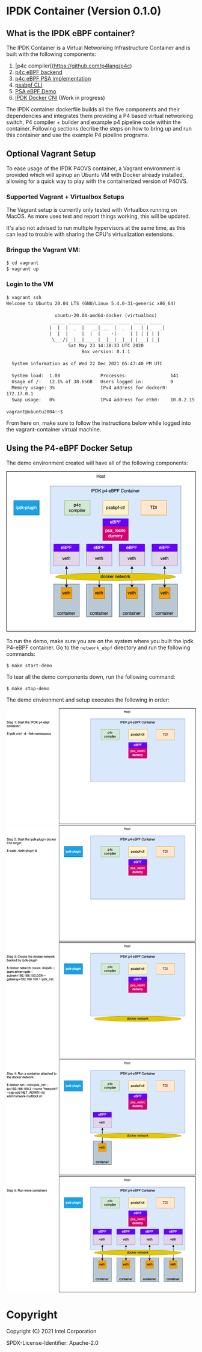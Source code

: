 # IPDK Container (Version 0.1.0)

## What is the IPDK eBPF container?
The IPDK Container is a Virtual Networking Infrastructure Container and is
built with the following components:

1. [p4c compiler[(https://github.com/p4lang/p4c)
2. [p4c eBPF backend](https://github.com/p4lang/p4c/tree/main/backends/ebpf)
3. [p4c eBPF PSA implementation](https://github.com/p4lang/p4c/tree/main/backends/ebpf/psa)
4. [psabpf CLI](https://github.com/P4-Research/psabpf)
5. [PSA eBPF Demo](https://github.com/P4-Research/psa-ebpf-demo)
6. [IPDK Docker CNI](https://github.com/mestery/ipdk-plugin) (Work in progress)

The IPDK container dockerfile builds all the five components and their dependencies
and integrates them providing a P4 based virtual networking switch, P4
compiler + builder and example p4 pipeline code within the container. Following
sections decribe the steps on how to bring up and run this container and use
the example P4 pipeline programs.

## Optional Vagrant Setup

To ease usage of the IPDK P4OVS container, a Vagrant environment is provided
which will spinup an Ubuntu VM with Docker already installed, allowing for a
quick way to play with the containerized version of P4OVS.

### Supported Vagrant + Virtualbox Setups

The Vagrant setup is currently only tested with Virtualbox running on MacOS. As
more uses test and report things working, this will be updated.

It's also not advised to run multiple hypervisors at the same time, as this can lead
to trouble with sharing the CPU's virtualization extensions.

### Bringup the Vagrant VM:
```
$ cd vagrant
$ vagrant up
```

### Login to the VM
```
$ vagrant ssh
Welcome to Ubuntu 20.04 LTS (GNU/Linux 5.4.0-31-generic x86_64)

                  ubuntu-20.04-amd64-docker (virtualbox)
                 _____ _____ _____ _____ _____ _____ _____
                |  |  |  _  |   __| __  |  _  |   | |_   _|
                |  |  |     |  |  |    -|     | | | | | |
                 \___/|__|__|_____|__|__|__|__|_|___| |_|
                       Sat May 23 14:38:33 UTC 2020
                            Box version: 0.1.1

  System information as of Wed 22 Dec 2021 05:47:40 PM UTC

  System load:  1.08               Processes:                141
  Usage of /:   12.1% of 38.65GB   Users logged in:          0
  Memory usage: 3%                 IPv4 address for docker0: 172.17.0.1
  Swap usage:   0%                 IPv4 address for eth0:    10.0.2.15

vagrant@ubuntu2004:~$
```

From here on, make sure to follow the instructions below while logged into
the vagrant-container virtual machine.

## Using the P4-eBPF Docker Setup

The demo environment created will have all of the following components:

![Demo Setup](architecture/demo-Step0.png)

To run the demo, make sure you are on the system where you built the ipdk
P4-eBPF container. Go to the `network_ebpf` directory and run the following
commands:

```
$ make start-demo
```

To tear all the demo components down, run the following command:

```
$ make stop-demo
```

The demo environment and setup executes the following in order:

![Demo Step 1](architecture/demo-Step1.png)
![Demo Step 1](architecture/demo-Step2.png)
![Demo Step 1](architecture/demo-Step3.png)
![Demo Step 1](architecture/demo-Step4.png)
![Demo Step 1](architecture/demo-Step5.png)

# Copyright

Copyright (C) 2021 Intel Corporation

SPDX-License-Identifier: Apache-2.0
